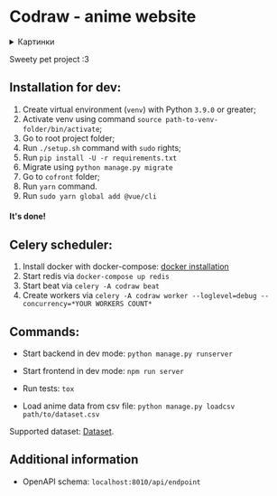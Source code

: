 # Codraw - anime website
<details>
<summary>Картинки</summary>
  
![image](https://user-images.githubusercontent.com/24423216/159034694-3a12f103-90d8-496c-bcfc-39af1421b11e.png)
![image](https://user-images.githubusercontent.com/24423216/159121701-5f0f6c69-3840-44ac-ad63-db9071a0a8b5.png)
![image](https://user-images.githubusercontent.com/24423216/159035798-6f2e7bf8-48ff-4409-8b87-697058c82358.png)
![image](https://user-images.githubusercontent.com/24423216/159035906-3d8b5796-1b9d-4d67-93a8-5794b51977a9.png)
  
</details>

Sweety pet project :3
## Installation for dev: 
1. Create virtual environment (`venv`) with Python `3.9.0` or greater;
2. Activate venv using command `source path-to-venv-folder/bin/activate`;
3. Go to root project folder;
4. Run `./setup.sh` command with `sudo` rights;
5. Run `pip install -U -r requirements.txt`
6. Migrate using  `python manage.py migrate`
7. Go to `cofront` folder;
8. Run `yarn` command.
9. Run `sudo yarn global add @vue/cli`
#### It's done!

## Celery scheduler:
1. Install docker with docker-compose: [docker installation](https://docs.docker.com/engine/install/ubuntu/)
2. Start redis via `docker-compose up redis`
3. Start beat via `celery -A codraw beat`
4. Create workers via `celery -A codraw worker --loglevel=debug --concurrency=*YOUR WORKERS COUNT*`

## Commands:
- Start backend in dev mode: `python manage.py runserver`
- Start frontend in dev mode: `npm run server`
- Run tests: `tox`

- Load anime data from csv file: `python manage.py loadcsv path/to/dataset.csv`

Supported dataset: [Dataset](https://www.kaggle.com/marlesson/myanimelist-dataset-animes-profiles-reviews/code).

## Additional information
* OpenAPI schema: `localhost:8010/api/endpoint`
